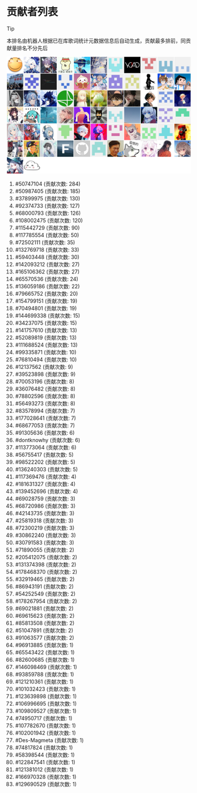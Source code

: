 # 贡献者列表

> [!TIP]
> 本排名由机器人根据已在库歌词统计元数据信息后自动生成，贡献最多排前，同贡献量排名不分先后

![贡献者头像画廊](./CONTRIBUTORS.svg)

1. #50747104 (贡献次数: 284)
2. #50987405 (贡献次数: 185)
3. #37899975 (贡献次数: 130)
4. #92374733 (贡献次数: 127)
5. #68000793 (贡献次数: 126)
6. #108002475 (贡献次数: 120)
7. #115442729 (贡献次数: 90)
8. #117785554 (贡献次数: 50)
9. #72502111 (贡献次数: 35)
10. #132769718 (贡献次数: 33)
11. #59403448 (贡献次数: 30)
12. #142093212 (贡献次数: 27)
13. #165106362 (贡献次数: 27)
14. #65570536 (贡献次数: 24)
15. #136059186 (贡献次数: 22)
16. #79665752 (贡献次数: 20)
17. #154799151 (贡献次数: 19)
18. #70494801 (贡献次数: 19)
19. #144699338 (贡献次数: 15)
20. #34237075 (贡献次数: 15)
21. #141757610 (贡献次数: 13)
22. #52089819 (贡献次数: 13)
23. #111688524 (贡献次数: 13)
24. #99335871 (贡献次数: 10)
25. #76810494 (贡献次数: 10)
26. #12137562 (贡献次数: 9)
27. #39523898 (贡献次数: 9)
28. #70053196 (贡献次数: 8)
29. #36076482 (贡献次数: 8)
30. #78802596 (贡献次数: 8)
31. #56493273 (贡献次数: 8)
32. #83578994 (贡献次数: 7)
33. #177028641 (贡献次数: 7)
34. #68677053 (贡献次数: 7)
35. #91305636 (贡献次数: 6)
36. #dontknowhy (贡献次数: 6)
37. #113773064 (贡献次数: 6)
38. #56755417 (贡献次数: 5)
39. #98522202 (贡献次数: 5)
40. #136240303 (贡献次数: 5)
41. #117369476 (贡献次数: 4)
42. #181631327 (贡献次数: 4)
43. #139452696 (贡献次数: 4)
44. #69028759 (贡献次数: 3)
45. #68720986 (贡献次数: 3)
46. #42143735 (贡献次数: 3)
47. #25819318 (贡献次数: 3)
48. #72300219 (贡献次数: 3)
49. #30862240 (贡献次数: 3)
50. #30791583 (贡献次数: 3)
51. #71890055 (贡献次数: 2)
52. #205412075 (贡献次数: 2)
53. #131374398 (贡献次数: 2)
54. #178468370 (贡献次数: 2)
55. #32919465 (贡献次数: 2)
56. #86943191 (贡献次数: 2)
57. #54252549 (贡献次数: 2)
58. #178267954 (贡献次数: 2)
59. #69021881 (贡献次数: 2)
60. #69615623 (贡献次数: 2)
61. #85813508 (贡献次数: 2)
62. #51047891 (贡献次数: 2)
63. #91063577 (贡献次数: 2)
64. #96913885 (贡献次数: 1)
65. #65543422 (贡献次数: 1)
66. #82600685 (贡献次数: 1)
67. #146098469 (贡献次数: 1)
68. #93859788 (贡献次数: 1)
69. #121210361 (贡献次数: 1)
70. #101032423 (贡献次数: 1)
71. #123639898 (贡献次数: 1)
72. #106996695 (贡献次数: 1)
73. #109809527 (贡献次数: 1)
74. #74950717 (贡献次数: 1)
75. #107782670 (贡献次数: 1)
76. #102001942 (贡献次数: 1)
77. #Des-Magmeta (贡献次数: 1)
78. #74817824 (贡献次数: 1)
79. #58398544 (贡献次数: 1)
80. #122847541 (贡献次数: 1)
81. #121381012 (贡献次数: 1)
82. #166970328 (贡献次数: 1)
83. #129690529 (贡献次数: 1)
